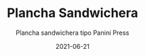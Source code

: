 ---
date: '2021-06-21'
title: Plancha Sandwichera
subtitle: Plancha sandwichera tipo Panini Press
image: https://lh3.googleusercontent.com/pw/ACtC-3dSDs-ftIwq0eg9gwbWEkrKZj7oCSAdZaeqkqPrdzW3cOZLftirmURTvd7LcHyo6b3l6b4VmBrY6QNPa6Lrw36K5wHwvl6FWMqbl5fVxD89SvIsjxVVRdKy9vlOE8LpNv6GefHptzzkq9yS2Ti4iHKVyw=w918-h621-no?authuser=0
price: $ 15.000
weight: 15
description: Plancha electrica para sandwiches y otras preparaciones. Muy versátil, puede usarse para asar vegetales, hamburguesas, nuggets, etc.
link: 
exclude: false
---